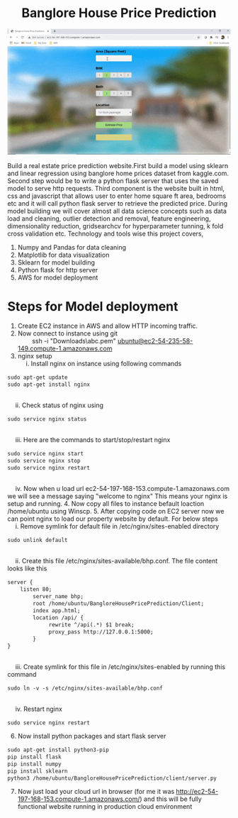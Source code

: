 <h1 align="center">Banglore House Price Prediction</h1>
<div align="center">
<img src="https://github.com/Naga-kalyan/Machine_Learning/blob/master/END-TO-END-ML/BangloreHousePricePrediction/Imgs/bhp.gif">
</div>

Build a real estate price prediction website.First build a model using sklearn and linear regression using banglore home prices dataset from kaggle.com. Second step would be to write a python flask server that uses the saved model to serve http requests. Third component is the website built in html, css and javascript that allows user to enter home square ft area, bedrooms etc and it will call python flask server to retrieve the predicted price. During model building we will cover almost all data science concepts such as data load and cleaning, outlier detection and removal, feature engineering, dimensionality reduction, gridsearchcv for hyperparameter tunning, k fold cross validation etc. Technology and tools wise this project covers,

1. Numpy and Pandas for data cleaning
2. Matplotlib for data visualization
3. Sklearn for model building
4. Python flask for http server
5. AWS for model deployment

<h1>Steps for Model deployment</h1>

1. Create EC2 instance in AWS and allow HTTP incoming traffic.
2. Now connect to instance using git
<br>&emsp;&emsp; ssh -i "Downloads\abc.pem" ubuntu@ec2-54-235-58-149.compute-1.amazonaws.com
3. nginx setup
<br>&emsp;  i. Install nginx on instance using following commands
```
sudo apt-get update
sudo apt-get install nginx 
```
<br>&emsp;  ii. Check status of nginx using
```
sudo service nginx status
```
<br>&emsp; iii. Here are the commands to start/stop/restart nginx
```
sudo service nginx start
sudo service nginx stop
sudo service nginx restart
```
<br>&emsp; iv. Now when u load url ec2-54-197-168-153.compute-1.amazonaws.com we will see a message saying "welcome to nginx" This means your nginx is setup and running.
4. Now copy all files to instance befault loaction /home/ubuntu using Winscp.
5. After copying code on EC2 server now we can point nginx to load our property website by default. For below steps
<br>&emsp;  i. Remove symlink for default file in /etc/nginx/sites-enabled directory
```
sudo unlink default
```
<br>&emsp;  ii. Create this file /etc/nginx/sites-available/bhp.conf. The file content looks like this
```
server {
    listen 80;
        server_name bhp;
        root /home/ubuntu/BangloreHousePricePrediction/Client;
        index app.html;
        location /api/ {
             rewrite ^/api(.*) $1 break;
             proxy_pass http://127.0.0.1:5000;
        }
}
```
<br>&emsp;  iii. Create symlink for this file in /etc/nginx/sites-enabled by running this command
```
sudo ln -v -s /etc/nginx/sites-available/bhp.conf
```
<br>&emsp;  iv. Restart nginx
```
sudo service nginx restart
```
6. Now install python packages and start flask server
```
sudo apt-get install python3-pip
pip install flask
pip install numpy
pip install sklearn
python3 /home/ubuntu/BangloreHousePricePrediction/client/server.py
```
7. Now just load your cloud url in browser (for me it was http://ec2-54-197-168-153.compute-1.amazonaws.com/) and this will be fully functional website running in production cloud environment
